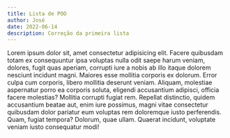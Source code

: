 ```yaml
---
title: Lista de POO
author: José
date: 2022-06-14
description: Correção da primeira lista
---
```


Lorem ipsum dolor sit, amet consectetur adipisicing elit. Facere quibusdam totam ex consequuntur ipsa voluptas nulla odit saepe harum veniam, dolores, fugit quas aperiam, corrupti iure a nobis ab illo itaque dolorem nesciunt incidunt magni. Maiores esse mollitia corporis ex dolorum. Error culpa cum corporis, libero mollitia deserunt veniam. Aliquam, molestiae aspernatur porro ea corporis soluta, eligendi accusantium adipisci, officia facere molestias? Mollitia corrupti fugiat rem. Repellat distinctio, quidem accusantium beatae aut, enim iure possimus, magni vitae consectetur quibusdam dolor pariatur eum voluptas rem doloremque iusto perferendis. Quam, fugiat tempora? Dolorum, quae ullam. Quaerat incidunt, voluptate veniam iusto consequatur modi!